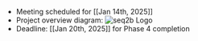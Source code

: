 - Meeting scheduled for [[Jan 14th, 2025]]
- Project overview diagram: ![seq2b Logo](../assets/seq2b-logo.svg)
- Deadline: [[Jan 20th, 2025]] for Phase 4 completion